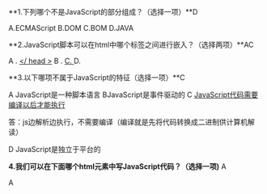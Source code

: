**1.下列哪个不是JavaScript的部分组成？（选择一项）**D

A.ECMAScript    B.DOM  C.BOM  D.JAVA



**2.JavaScript脚本可以在html中哪个标签之间进行嵌入？（选择两项）**AC

A  . <u><head> </ head ></u>    B .<title> </title>    <u>C. <body> </body></u>    D. <meta>



**3.以下哪项不属于JavaScript的特征（选择一项）**C

A JavaScript是一种脚本语言
BJavaScript是事件驱动的
C <u>JavaScript代码需要编译以后才能执行</u>

答：js边解析边执行，不需要编译（编译就是先将代码转换成二进制供计算机解读）

D JavaScript是独立于平台的



**4.我们可以在下面哪个html元素中写JavaScript代码？（选择一项)**  A

A     <script>

B    <JavaScript>
C    <js>
D    <scripting>

